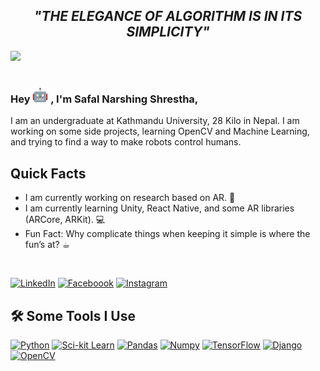 <h2 align = "center"><em>"THE ELEGANCE OF ALGORITHM IS IN ITS SIMPLICITY"</em></h2>
<img src="https://github.com/SafalNarsingh/SafalNarsingh/blob/bbcd8f6cca149e32c1c5d794d8079e62c8ed34f4/banner_final_github.gif">  

#

<h3>Hey <img src="https://github.com/SafalNarsingh/SafalNarsingh/blob/70858c78df683120fa5934d3e60a0cf22c09d929/robot.gif" width="25"> , I'm Safal Narshing Shrestha,  </h3>

I am an undergraduate at Kathmandu University, 28 Kilo in Nepal. I am working on some side projects, learning OpenCV and Machine Learning, and trying to find a way to make robots control humans.

<h2>Quick Facts</h2>

-  I am currently working on research based on AR. 📝
-  I am currently learning Unity, React Native, and some AR libraries (ARCore, ARKit). 💻
-  Fun Fact: Why complicate things when keeping it simple is where the fun’s at? ☕︎
<br>

[![LinkedIn](https://img.shields.io/badge/linkedin-%230077B5.svg?style=for-the-badge&logo=linkedin&logoColor=white)](https://www.linkedin.com/in/safalnarsingh/)
[![Faceboook](https://img.shields.io/badge/Facebook-1877F2?style=for-the-badge&logo=facebook&logoColor=white)](https://www.facebook.com/safal.shrestha.5836/)
[![Instagram](https://img.shields.io/badge/Instagram-E4405F?style=for-the-badge&logo=instagram&logoColor=white)](https://www.instagram.com/safalshrestha3/)


<h2>🛠️ Some Tools I Use</h2>

[![Python](https://img.shields.io/badge/Python-FFD43B?style=for-the-badge&logo=python&logoColor=blue)]()
[![Sci-kit Learn](https://img.shields.io/badge/scikit_learn-F7931E?style=for-the-badge&logo=scikit-learn&logoColor=white)]()
[![Pandas](https://img.shields.io/badge/Pandas-2C2D72?style=for-the-badge&logo=pandas&logoColor=white)]()
[![Numpy](https://img.shields.io/badge/Numpy-777BB4?style=for-the-badge&logo=numpy&logoColor=white)]()
[![TensorFlow](https://img.shields.io/badge/TensorFlow-FF6F00?style=for-the-badge&logo=TensorFlow&logoColor=white)]()
[![Django](https://img.shields.io/badge/Django-092E20?style=for-the-badge&logo=django&logoColor=green)]()
[![OpenCV](https://img.shields.io/badge/OpenCV-27338e?style=for-the-badge&logo=OpenCV&logoColor=white)]()
          

          
          
          
          
          
          


